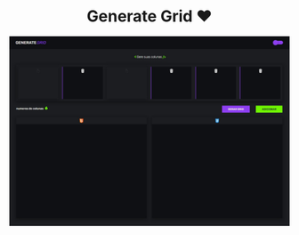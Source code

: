 <h1 align="center">Generate Grid ❤️</h1>

<p align="center">
  <img src="src/assets/image-app.jpg" title="home"  width="1300">
</p>

